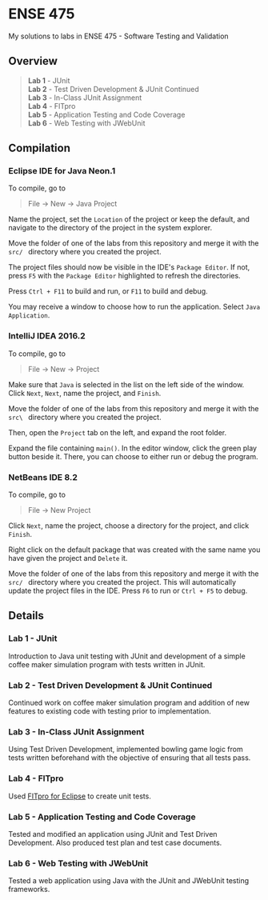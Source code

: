 # ENSE 475
My solutions to labs in ENSE 475 - Software Testing and Validation

## Overview
> **Lab 1** - JUnit  
> **Lab 2** - Test Driven Development & JUnit Continued  
> **Lab 3** - In-Class JUnit Assignment  
> **Lab 4** - FITpro  
> **Lab 5** - Application Testing and Code Coverage  
> **Lab 6** - Web Testing with JWebUnit  

## Compilation
### Eclipse IDE for Java Neon.1
To compile, go to
> File -> New -> Java Project

Name the project, set the `Location` of the project or keep the default, and navigate to the directory of the project in the system explorer.  

Move the folder of one of the labs from this repository and merge it with the `src/ `
directory where you created the project.  

The project files should now be visible in the IDE's `Package Editor`. If not, press `F5` with the `Package Editor` highlighted to refresh the directories.  

Press `Ctrl + F11` to build and run, or `F11` to build and debug.  

You may receive a window to choose how to run the application. Select `Java Application`.  

### IntelliJ IDEA 2016.2
To compile, go to  
> File -> New -> Project

Make sure that `Java` is selected in the list on the left side of the window.
Click `Next`, `Next`, name the project, and `Finish`.  

Move the folder of one of the labs from this repository and merge it with the `src\ `
directory where you created the project.  

Then, open the `Project` tab on the left, and expand the root folder.

Expand the file containing `main()`. In the editor window, click the green play button beside it. There, you can choose to either run or debug the program.

### NetBeans IDE 8.2
To compile, go to
> File -> New Project  

Click `Next`, name the project, choose a directory for the project, and click
`Finish`.

Right click on the default package that was created with the same name you
have given the project and `Delete` it.

Move the folder of one of the labs from this repository and merge it with the `src/ `
directory where you created the project. This will automatically update the
project files in the IDE. Press `F6` to run or `Ctrl + F5` to debug.

## Details
### Lab 1 - JUnit
Introduction to Java unit testing with JUnit and development of a simple coffee maker simulation program with tests written in JUnit.

### Lab 2 - Test Driven Development & JUnit Continued
Continued work on coffee maker simulation program and addition of new features to existing code with testing prior to implementation.  

### Lab 3 - In-Class JUnit Assignment
Using Test Driven Development, implemented bowling game logic from tests written beforehand with the objective of ensuring that all tests pass.

### Lab 4 - FITpro
Used [FITpro for Eclipse](http://fitpro.sourceforge.net/eclipse_install.html) to create unit tests.

### Lab 5 - Application Testing and Code Coverage
Tested and modified an application using JUnit and Test Driven Development. Also produced test plan and test case documents.

### Lab 6 - Web Testing with JWebUnit
Tested a web application using Java with the JUnit and JWebUnit testing frameworks.
